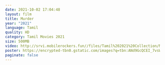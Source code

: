 ```yaml
---
date: 2021-10-02 17:04:48
layout: film
title: Murder
year: "2021"
language: Tamil
quality: HD
category: Tamil Movies 2021
size: 500MB
video: http://srvi.mobilerockers.fun//files/Tamil%202021%20Collection/Murder%20(2021)/Murder%20(2021)%20Full%20Movies/Murder%20(2021)%20HDRip/Murder%20(2021)%20HDRip%20Single%20Part.mp4
poster: https://encrypted-tbn0.gstatic.com/images?q=tbn:ANd9GcQCEI_7vsWxk5Xw-52PtLqsdTnNwXpCSV0i4A&usqp=CAU
paginate: false
---
```

